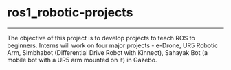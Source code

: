 # ros1_robotic-projects

---

The objective of this project is to develop projects to teach ROS to beginners. Interns will work on four major projects - e-Drone, UR5 Robotic Arm, Simbhabot (Differential Drive Robot with Kinnect), Sahayak Bot (a mobile bot with a UR5 arm mounted on it) in Gazebo.